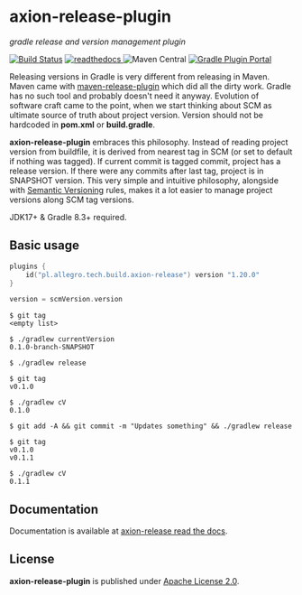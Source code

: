 axion-release-plugin
====

*gradle release and version management plugin*

[![Build Status](https://github.com/allegro/axion-release-plugin/actions/workflows/ci.yml/badge.svg)](https://github.com/allegro/axion-release-plugin/actions/workflows/ci.yml)
[![readthedocs](https://readthedocs.org/projects/axion-release-plugin/badge/?version=latest) ](http://axion-release-plugin.readthedocs.org/en/latest/)
![Maven Central](https://img.shields.io/maven-central/v/pl.allegro.tech.build/axion-release-plugin)
[![Gradle Plugin Portal](https://img.shields.io/gradle-plugin-portal/v/pl.allegro.tech.build.axion-release?versionPrefix=1.1)](https://plugins.gradle.org/plugin/pl.allegro.tech.build.axion-release)

Releasing versions in Gradle is very different from releasing in Maven. Maven came with
[maven-release-plugin](http://maven.apache.org/maven-release/maven-release-plugin/) which
did all the dirty work. Gradle has no such tool and probably doesn't need it anyway. Evolution of software craft came
to the point, when we start thinking about SCM as ultimate source of truth about project version. Version should not be
hardcoded in **pom.xml** or **build.gradle**.

**axion-release-plugin** embraces this philosophy. Instead of reading project version from buildfile, it is derived
from nearest tag in SCM (or set to default if nothing was tagged). If current commit is tagged commit, project has
a release version. If there were any commits after last tag, project is in SNAPSHOT version. This very simple and
intuitive philosophy, alongside with [Semantic Versioning](http://semver.org/) rules, makes it a lot easier to manage
project versions along SCM tag versions.

JDK17+ & Gradle 8.3+ required.

## Basic usage

```kotlin
plugins {
    id("pl.allegro.tech.build.axion-release") version "1.20.0"
}

version = scmVersion.version
```

```
$ git tag
<empty list>

$ ./gradlew currentVersion
0.1.0-branch-SNAPSHOT

$ ./gradlew release

$ git tag
v0.1.0

$ ./gradlew cV
0.1.0

$ git add -A && git commit -m "Updates something" && ./gradlew release

$ git tag
v0.1.0
v0.1.1

$ ./gradlew cV
0.1.1
```

## Documentation

Documentation is available at [axion-release read the docs](https://readthedocs.org/docs/axion-release-plugin/en/latest).

## License

**axion-release-plugin** is published under [Apache License 2.0](http://www.apache.org/licenses/LICENSE-2.0).
